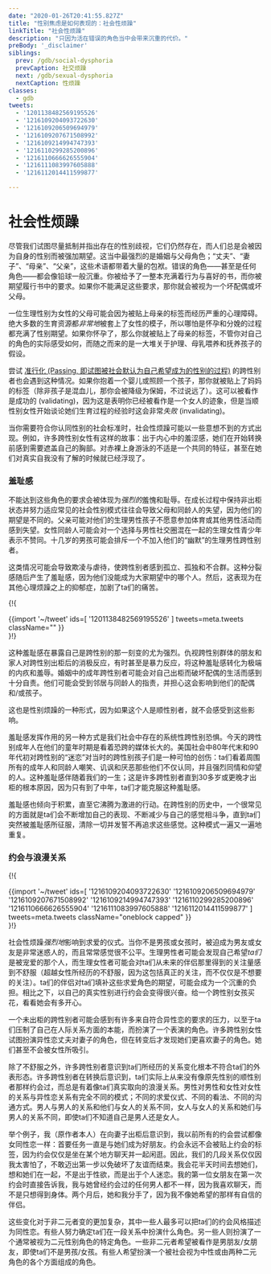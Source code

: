 ```yaml
---
date: "2020-01-26T20:41:55.827Z"
title: "性别焦虑是如何表现的：社会性烦躁"
linkTitle: "社会性烦躁"
description: "只因为活在错误的角色当中会带来沉重的代价。"
preBody: '_disclaimer'
siblings:
  prev: /gdb/social-dysphoria
  prevCaption: 社交烦躁
  next: /gdb/sexual-dysphoria
  nextCaption: 性烦躁
classes:
  - gdb
tweets:
  - '1201138482569195526'
  - '1216109204093722630'
  - '1216109206509694979'
  - '1216109207671508992'
  - '1216109214994747393'
  - '1216110299285200896'
  - '1216110666626555904'
  - '1216111083997605888'
  - '1216112014411599877'

---
```


# 社会性烦躁

尽管我们试图尽量抵制并指出存在的性别歧视，它们仍然存在，而人们总是会被因为自身的性别而被强加期望。这当中最强烈的是婚姻与父母角色；“丈夫”、“妻子”、“母亲”、“父亲”，这些术语都带着大量的包袱。错误的角色——甚至是任何角色——都会像铅球一般沉重。你被给予了一整本充满着行为与喜好的书，而你被期望履行书中的要求。如果你不能满足这些要求，那你就会被视为一个坏配偶或坏父母。

一位生理性别为女性的父母可能会因为被贴上母亲的标签而经历严重的心理障碍。绝大多数的生育资源都*非常地*被套上了女性的模子，所以哪怕是怀孕和分娩的过程都充满了性别期望。如果你怀孕了，那么你就被贴上了母亲的标签，不管你对自己的角色的实际感受如何，而随之而来的是一大堆关于护理、母乳喂养和抚养孩子的假设。

尝试 [准行化 (Passing, 即试图被社会默认为自己希望成为的性别的过程)](https://en.wikipedia.org/wiki/Passing_(gender)) 的跨性别者也会遇到这种情况。如果你抱着一个婴儿或照顾一个孩子，那你就被贴上了妈妈的标签（除非孩子是混血儿，那你会被降级为保姆，不过说远了）。这可以被看作是成功的 (validating)，因为这是表明你已经被看作是一个女人的迹象，但是当顺性别女性开始谈论她们生育过程的经验时这会非常*失败* (invalidating)。

当你需要符合你认同性别的社会标准时，社会性烦躁可能以一些意想不到的方式出现。例如，许多跨性别女性有这样的故事：出于内心中的羞涩感，她们在开始转换前感到需要遮盖自己的胸部。对赤裸上身游泳的不适是一个共同的特征，甚至在她们对真实自我没有了解的时候就已经浮现了。

### 羞耻感

不能达到这些角色的要求会被体现为*强烈的*羞愧和耻辱。在成长过程中保持非出柜状态并努力适应常见的社会性别模式往往会导致父母和同龄人的失望，因为他们的期望是不同的。父亲可能对他们的生理男性孩子不愿意参加体育或其他男性活动而感到失望。女性同龄人可能会对一个选择与男性社交圈混在一起的生理女性青少年表示不赞同。十几岁的男孩可能会排斥一个不加入他们的“幽默”的生理男性跨性别者。

这类情况可能会导致欺凌与虐待，使跨性别者感到孤立、孤独和不合群。这种分裂感随后产生了羞耻感，因为他们没能成为大家期望中的哪个人。然后，这表现为在其他心理烦躁之上的抑郁症，加剧了ta们的痛苦。

{!{ <div class="gutter">{{import '~/tweet' ids=[
    '1201138482569195526'
] tweets=meta.tweets className="" }}</div> }!}

这种羞耻感在暴露自己是跨性别的那一刻变的尤为强烈。仇视跨性别群体的朋友和家人对跨性别出柜后的消极反应，有时甚至是暴力反应，将这种羞耻感转化为极端的内疚和羞辱。婚姻中的成年跨性别者可能会对自己出柜而破坏配偶的生活而感到十分自责。他们可能会受到邻居与同龄人的指责，并担心这会影响到他们的配偶和/或孩子。

这也是性别烦躁的一种形式，因为如果这个人是顺性别者，就不会感受到这些影响。

羞耻感发挥作用的另一种方式是我们社会中存在的系统性跨性别恐惧。今天的跨性别成年人在他们的童年时期是看着恐跨的媒体长大的。美国社会中80年代末和90年代初对跨性别的“迷恋”对当时的跨性别孩子们是一种可怕的创伤：ta们看着周围所有的成年人和同龄人嘲笑、讥讽和厌恶那些他们不仅认同，并且强烈同情和仰望的人。这种羞耻感伴随着我们的一生；这是许多跨性别者直到30多岁或更晚才出柜的根本原因，因为只有到了中年，ta们才能克服这种羞耻感。

羞耻感也倾向于积累，直至它沸腾为激进的行动。在跨性别的历史中，一个很常见的方面就是ta们会不断增加自己的表现、不断减少与自己的感觉相斗争，直到ta们突然被羞耻感所征服，清除一切并发誓不再追求这些感觉。这种模式一遍又一遍地重复。

### 约会与浪漫关系

{!{ <div class="gutter">{{import '~/tweet' ids=[
  '1216109204093722630'
  '1216109206509694979'
  '1216109207671508992'
  '1216109214994747393'
  '1216110299285200896'
  '1216110666626555904'
  '1216111083997605888'
  '1216112014411599877'
] tweets=meta.tweets className="oneblock capped" }}</div> }!}

社会性烦躁*强烈地*影响到求爱的仪式。当你不是男孩或女孩时，被迫成为男友或女友是非常迷惑人的，而且常常感觉很不公平。生理男性者可能会发现自己希望*ta们*是被宠爱的那个人，而生理女性者可能会对ta们从未来的伴侣那里得到的关注量感到不舒服（超越女性所经历的不舒服，因为这包括真正的关注，而不仅仅是不想要的关注）。ta们的伴侣对ta们填补这些求爱角色的期望，可能会成为一个沉重的负担。相比之下，以自己的真实性别进行约会会变得很兴奋。给一个跨性别女孩买花，看看她会有多开心。

一个未出柜的跨性别者可能会感到有许多来自符合异性恋的要求的压力，以至于ta们压制了自己在人际关系方面的本能，而扮演了一个表演的角色。许多跨性别女性试图扮演异性恋丈夫对妻子的角色，但在转变后才发现她们更喜欢妻子的角色。她们甚至不会被女性所吸引。

除了不舒服之外，许多跨性别者意识到ta们所经历的关系变化根本不符合ta们的外表形态。许多跨性别者在转换后意识到，ta们实际上从来没有像原先性别的顺性别者那样约会过，而总是有着像ta们真实取向的浪漫关系。男性对男性和女性对女性的关系与异性恋关系有完全不同的模式；不同的求爱仪式、不同的看法、不同的沟通方式。男人与男人的关系和他们与女人的关系不同，女人与女人的关系和她们与男人的关系不同，即使ta们不知道自己是男人还是女人。

举个例子，我（原作者本人）在向妻子出柜后意识到，我以前所有的约会尝试都像女同性恋一样：首要任务一直是与她们成为好朋友。约会永远不会被贴上约会的标签，因为约会仅仅是坐在某个地方聊天并一起闲逛。因此，我们的几段关系仅仅因我太害怕了，不敢迈出第一步以免破坏了友谊而结束。我会花半天时间去想她们，想和她们在一起，不是出于性欲，而是出于个人迷恋。我的第一位女朋友在第一次约会时直接告诉我，我与她曾经约会过的任何男人都不一样，因为我喜欢聊天，而不是只想得到身体。两个月后，她和我分手了，因为我不像她希望的那样有自信的伴侣。

这些变化对于非二元者变的更加复杂，其中一些人最多可以把ta们的约会风格描述为同性恋。有些人努力确定ta们在一段关系中扮演什么角色。另一些人则扮演了一个通常被视为二元性别角色的特定角色。一些非二元者希望被看作是男朋友/女朋友，即使ta们不是男孩/女孩。有些人希望扮演一个被社会视为中性或由两种二元角色的各个方面组成的角色。
